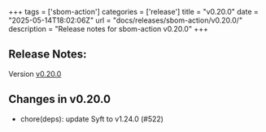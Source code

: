 +++
tags = ['sbom-action']
categories = ['release']
title = "v0.20.0"
date = "2025-05-14T18:02:06Z"
url = "docs/releases/sbom-action/v0.20.0/"
description = "Release notes for sbom-action v0.20.0"
+++

## Release Notes:
Version [v0.20.0](https://github.com/anchore/sbom-action/releases/tag/v0.20.0)

## Changes in v0.20.0

- chore(deps): update Syft to v1.24.0 (#522)
